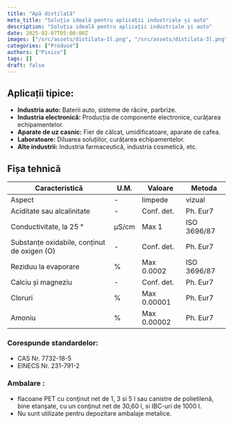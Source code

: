 ```yaml
---
title: "Apă distilată"
meta_title: "Soluția ideală pentru aplicații industriale și auto"
description: "Soluția ideală pentru aplicații industriale și auto"
date: 2025-02-07T05:00:00Z
images: ["/src/assets/distilata-1l.png", "/src/assets/distilata-3l.png", "/src/assets/distilata-5l.png"]
categories: ["Produse"]
authors: ["Pixico"]
tags: []
draft: false
---
```



## Aplicații tipice:

- **Industria auto:** Baterii auto, sisteme de răcire, parbrize.
- **Industria electronică:** Producția de componente electronice, curățarea echipamentelor.
- **Aparate de uz casnic:** Fier de călcat, umidificatoare, aparate de cafea.
- **Laboratoare:** Diluarea soluțiilor, curățarea echipamentelor.
- **Alte industrii:** Industria farmaceutică, industria cosmetică, etc.


## Fișa tehnică

| Caracteristică                              | U.M.   | Valoare     | Metoda   |
| ------------------------------------------- | ------ | ----------- | -------- |
| Aspect                                      | -      | limpede     | vizual   |
| Aciditate sau alcalinitate                  | -      | Conf. det.  | Ph. Eur7 |
| Conductivitate, la 25 °                     | µS/cm  | Max 1       | ISO 3696/87 |
| Substanțe oxidabile, conținut de oxigen (O) | -      | Conf. det.  | Ph. Eur7 |
| Reziduu la evaporare                        | %      | Max 0.0002  | ISO 3696/87 |
| Calciu și magneziu                          | -      | Conf. det.  | Ph. Eur7 |
| Cloruri                                     | %      | Max 0.00001 | Ph. Eur7 |
| Amoniu                                      | %      | Max 0.00002 | Ph. Eur7 |

### Corespunde standardelor:
- CAS Nr. 7732-18-5
- EINECS Nr. 231-791-2

### Ambalare : 
 - flacoane PET cu conţinut net de 1, 3 si 5 l sau canistre de polietilenă, bine etanşate, cu un conţinut net de 30,60 l, si IBC-uri de 1000 l. 
 - Nu sunt utilizate pentru depozitare ambalaje metalice.
